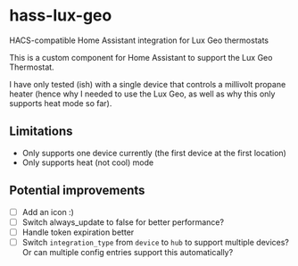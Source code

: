 # hass-lux-geo
HACS-compatible Home Assistant integration for Lux Geo thermostats

This is a custom component for Home Assistant to support the Lux Geo Thermostat.

I have only tested (ish) with a single device that controls a millivolt propane heater
(hence why I needed to use the Lux Geo, as well as why this only supports heat mode so far).

## Limitations

- Only supports one device currently (the first device at the first location)
- Only supports heat (not cool) mode

## Potential improvements

- [ ] Add an icon :)
- [ ] Switch always_update to false for better performance?
- [ ] Handle token expiration better
- [ ] Switch `integration_type` from `device` to `hub` to support multiple devices? Or can multiple config entries support this automatically?
